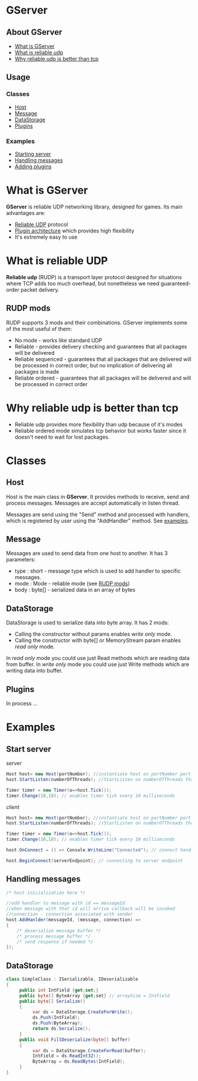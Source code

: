 # GServer

## About GServer
 * [What is GServer](#wtf)
 * [What is reliable udp](#r_udp)
 * [Why reliable udp is better than tcp](#udp_better)

## Usage

### Classes
 * [Host](#host)
 * [Message](#message)
 * [DataStorage](#datastorage)
 * [Plugins](#plugins)

### Examples
 * [Starting server](#start_server)
 * [Handling messages](#handling_messages)
 * [Adding plugins](#adding_plugins)

<a name="wtf"></a>
# What is GServer
**GServer** is reliable UDP networking library, designed for games. 
Its main advantages are:
 * [Reliable UDP](#r_udp) protocol
 * [Plugin architecture](#plugins) which provides high flexibility
 * It's extremely easy to use

<a name="r_udp"></a>
# What is reliable UDP
**Reliable udp** (RUDP) is a transport layer protocol designed for situations where TCP adds too much overhead, but nonetheless we need guaranteed-order packet delivery.

<a name="r_mods"></a>
## RUDP mods
RUDP supports 3 mods and their combinations.
GServer implements some of the most useful of them:
 * No mode - works like standard UDP
 * Reliable - provides delivery checking and guarantees that all packages will be delivered
 * Reliable sequenced - guarantees that all packages that are delivered will be processed in correct order, but no implication of delivering all packages is made
 * Reliable ordered - guarantees that all packages will be delivered and will be processed in correct order

<a name="udp_better"></a>
# Why reliable udp is better than tcp
 * Reliable udp provides more flexibility than udp because of it's modes
 * Reliable ordered mode simulates tcp behavior but works faster since it doesn't need to wait for lost packages. 

# Classes

<a name="host"></a>
## Host

Host is the main class in **GServer**. It provides methods to receive, send and process messages.
Messages are accept automatically in listen thread.

Messages are send using the "Send" method and processed with handlers, which is registered by user using the "AddHandler" method. See [examples](#examples).

<a name="message"></a>
## Message
Messages are used to send data from one host to another.
It has 3 parameters:
 * type : short - message type which is used to add handler to specific messages.
 * mode : Mode - reliable mode (see [RUDP mods](#r_mods))
 * body : byte[] - serialized data in an array of bytes

<a name="datastorage"></a>
## DataStorage
DataStorage is used to serialize data into byte array. 
It has 2 mods:
 * Calling the constructor without params enables *write only* mode.
 * Calling the constructor with byte[] or MemoryStream param enables *read only* mode.

In *read only* mode you could use just Read methods which are reading data from buffer.
In *write only* mode you could use just Write methods which are writing data into buffer.

<a name="plugins"></a>
## Plugins
In process ...

<a name="examples"></a>
# Examples

<a name="start_server"></a>
## Start server
*server*

```cs
Host host= new Host(portNumber); //instantiate host on portNumber port
host.StartListen(numberOfThreads); //StartListen on numberOfThreads threads

Timer timer = new Timer(o=>host.Tick());
timer.Change(10,10); // enables timer tick every 10 milliseconds
```

*client*

```cs
Host host= new Host(portNumber); //instantiate host on portNumber port
host.StartListen(numberOfThreads); //StartListen on numberOfThreads threads

Timer timer = new Timer(o=>host.Tick());
timer.Change(10,10); // enables timer tick every 10 milliseconds

host.OnConnect = () => Console.WriteLine("Connected"); // connect handler 

host.BeginConnect(serverEndpoint); // connecting to server endpoint

```

<a name="handling_messages"></a>
## Handling messages

```cs
/* host inicialization here */

//add handler to message with id == messageId
//when message with that id will arrive callback will be invoked
//connection - connection associated with sender
host.AddHanlder(messageId, (message, connection) => 
{
    /* deserialize message buffer */
    /* process message buffer */
    /* send response if needed */
});
```

<a name="datastorage"></a>
## DataStorage
```cs
class SimpleClass : ISerializable, IDeserializable 
{
     public int IntField {get;set;}
     public byte[] ByteArray {get;set} // arraySize = IntField
     public byte[] Serialize() 
     {
          var ds = DataStorage.CreateForWrite();
          ds.Push(IntField);
          ds.Push(ByteArray);
          return ds.Serialize();
     }
     public void FillDeserialize(byte[] buffer)
     {
          var ds = DataStorage.CreateForRead(buffer);
          IntField = ds.ReadInt32();
          ByteArray = ds.ReadBytes(IntField);
     }
}
```


